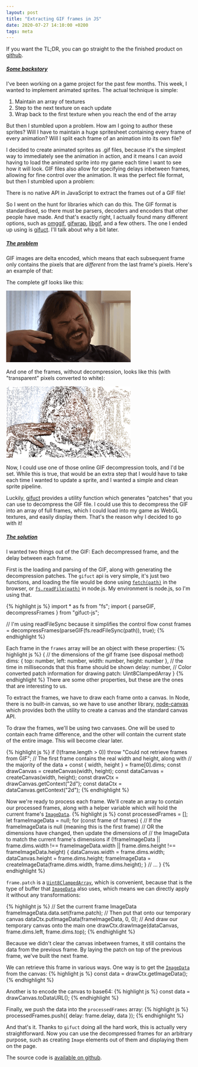 ```yaml
---
layout: post
title: "Extracting GIF frames in JS"
date: 2020-07-27 14:10:00 +0200
tags: meta
---
```


If you want the TL;DR, you can go straight to the the finished product on [github](https://github.com/jprochazk/sprite-utils/blob/master/src/gif.ts).

##### <a name="backstory" href="#backstory">Some backstory</a>

I've been working on a game project for the past few months. This week, I wanted to implement animated sprites. The actual technique is simple:

1. Maintain an array of textures
2. Step to the next texture on each update
3. Wrap back to the first texture when you reach the end of the array

But then I stumbled upon a problem. How am I going to author these sprites? Will I have to maintain a huge spritesheet containing every frame of every animation? Will I split each frame of an animation into its own file?

I decided to create animated sprites as .gif files, because it's the simplest way to immediately see the animation in action, and it means I can avoid having to load the animated sprite into my game each time I want to see how it will look. GIF files also allow for specifying delays inbetween frames, allowing for fine control over the animation. It was the perfect file format, but then I stumbled upon a problem:

There is no native API in JavaScript to extract the frames out of a GIF file!

So I went on the hunt for libraries which can do this. The GIF format is standardised, so there must be parsers, decoders and encoders that other people have made. And that's exactly right, I actually found many different options, such as [omggif](https://github.com/deanm/omggif), [gifwrap](https://github.com/jtlapp/gifwrap), [libgif](https://github.com/buzzfeed/libgif-js), and a few others. The one I ended up using is [gifuct](https://github.com/matt-way/gifuct-js). I'll talk about why a bit later.

##### <a name="problem" href="#problem">The problem</a>

GIF images are delta encoded, which means that each subsequent frame only contains the pixels that are _different_ from the last frame's pixels. Here's an example of that:

The complete gif looks like this:

![jblack-0]

And one of the frames, without decompression, looks like this (with "transparent" pixels converted to white):

![jblack-1]

Now, I could use one of those online GIF decompression tools, and I'd be set. While this is true, that would be an extra step that I would have to take each time I wanted to update a sprite, and I wanted a simple and clean sprite pipeline.

Luckily, [gifuct](https://github.com/matt-way/gifuct-js) provides a utility function which generates "patches" that you can use to decompress the GIF file. I could use this to decompress the GIF into an array of full frames, which I could load into my game as WebGL textures, and easily display them. That's the reason why I decided to go with it!

##### <a name="solution" href="#solution">The solution</a>

I wanted two things out of the GIF: Each decompressed frame, and the delay between each frame.

First is the loading and parsing of the GIF, along with generating the decompression patches. The `gifuct` api is very simple, it's just two functions, and loading the file would be done using [`fetch(path)`](https://developer.mozilla.org/en-US/docs/Web/API/Fetch_API) in the browser, or [`fs.readFile(path)`](https://nodejs.org/api/fs.html#fs_fs_readfile_path_options_callback) in node.js. My environment is node.js, so I'm using that.

{% highlight js %}
import * as fs from "fs";
import { parseGIF, decompressFrames } from "gifuct-js";

// I'm using readFileSync because it simplifies the control flow
const frames = decompressFrames(parseGIF(fs.readFileSync(path)), true);
{% endhighlight %}

Each frame in the `frames` array will be an object with these properties:
{% highlight js %}
{
    // the dimensions of the gif frame (see disposal method)
    dims: {
        top: number,
        left: number,
        width: number,
        height: number
    },
    // the time in milliseconds that this frame should be shown
    delay: number,
    // Color converted patch information for drawing
    patch: Uint8ClampedArray
}
{% endhighlight %}
There are some other properties, but these are the ones that are interesting to us.

To extract the frames, we have to draw each frame onto a canvas. In Node, there is no built-in canvas, so we have to use another library, [node-canvas](https://github.com/Automattic/node-canvas) which provides both the utility to create a canvas and the standard canvas API.

To draw the frames, we'll be using two canvases. One will be used to contain each frame difference, and the other will contain the current state of the entire image. This will become clear later.

{% highlight js %}
if (!(frame.length > 0)) throw "Could not retrieve frames from GIF";
// The first frame contains the real width and height, along with
// the majority of the data +
const { width, height } = frame[0].dims;
const drawCanvas = createCanvas(width, height);
const dataCanvas = createCanvas(width, height);
const drawCtx = drawCanvas.getContext("2d");
const dataCtx = dataCanvas.getContext("2d");
{% endhighlight %}

Now we're ready to process each frame. We'll create an array to contain our processed frames, along with a helper variable which will hold the current frame's [`ImageData`](https://developer.mozilla.org/en-US/docs/Web/API/ImageData).
{% highlight js %}
const processedFrames = [];
let frameImageData = null;
for (const frame of frames) {
    // If the frameImageData is null (meaning this is the first frame)
    // OR the dimensions have changed, then update the dimensions of
    // the ImageData to match the current frame's dimensions
    if (!frameImageData ||
        frame.dims.width !== frameImageData.width ||
        frame.dims.height !== frameImageData.height) {
        dataCanvas.width = frame.dims.width;
        dataCanvas.height = frame.dims.height;
        frameImageData = createImageData(frame.dims.width, frame.dims.height);
    }
    // ... 
}
{% endhighlight %}

`frame.patch` is a [`Uint8ClampedArray`](https://developer.mozilla.org/en-US/docs/Web/JavaScript/Reference/Global_Objects/Uint8ClampedArray), which is convenient, because that is the type of buffer that [`ImageData`](https://developer.mozilla.org/en-US/docs/Web/API/ImageData) also uses, which means we can directly apply it without any transformations:

{% highlight js %}
// Set the current frame ImageData
frameImageData.data.set(frame.patch);
// Then put that onto our temporary canvas
dataCtx.putImageData(frameImageData, 0, 0);
// And draw our temporary canvas onto the main one
drawCtx.drawImage(dataCanvas, frame.dims.left, frame.dims.top);
{% endhighlight %}

Because we didn't clear the canvas inbetween frames, it still contains the data from the previous frame. By laying the patch on top of the previous frame, we've built the next frame.

We can retrieve this frame in various ways. One way is to get the [`ImageData`](https://developer.mozilla.org/en-US/docs/Web/API/ImageData) from the canvas:
{% highlight js %}
const data = drawCtx.getImageData();
{% endhighlight %}

Another is to encode the canvas to base64:
{% highlight js %}
const data = drawCanvas.toDataURL();
{% endhighlight %}

Finally, we push the data into the `processedFrames` array:
{% highlight js %}
processedFrames.push({ delay: frame.delay, data });
{% endhighlight %}

And that's it. Thanks to `gifuct` doing all the hard work, this is actually very straightforward. Now you can use the decompressed frames for an arbitrary purpose, such as creating `Image` elements out of them and displaying them on the page.

The source code is [available on github](https://github.com/jprochazk/sprite-utils/blob/master/src/gif.ts).

[jblack-0]: /assets/img/posts/jblack.gif
[jblack-1]: /assets/img/posts/jblack-incomplete.png
